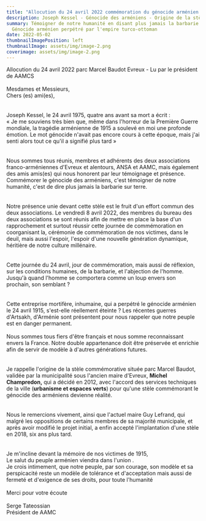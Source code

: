 ```yaml
---
title: "Allocution du 24 avril 2022 commémoration du génocide arménien à Evreux "
description: Joseph Kessel - Génocide des arméniens - Origine de la stèle Parc Marcel Baudot
summary: Témoigner de notre humanité en disant plus jamais la barbarie -
  Génocide arménien perpétré par l'empire turco-ottoman
date: 2022-05-02
thumbnailImagePosition: left
thumbnailImage: assets/img/image-2.png
coverimage: assets/img/image-2.png
---
```

Allocution du 24 avril 2022 parc Marcel Baudot Evreux - Lu par le président de AAMCS\
\
Mesdames et Messieurs,\
Chers (es) ami(es),\
\
\
Joseph Kessel, le 24 avril 1975, quatre ans avant sa mort a écrit :\
« Je me souviens très bien que, même dans l'horreur de la Première Guerre mondiale, la tragédie arménienne de 1915 a soulevé en moi une profonde émotion. Le mot génocide n'avait pas encore cours à cette époque, mais j'ai senti alors tout ce qu'il a signifié plus tard »\
\
\
Nous sommes tous réunis, membres et adhérents des deux associations franco-arméniennes d'Evreux et alentours, ANSA et AAMC, mais également des amis amis(es) qui nous honorent par leur témoignage et présence. Commémorer le génocide des arméniens, c'est témoigner de notre humanité, c'est de dire plus jamais la barbarie sur terre.\
\
\
Notre présence unie devant cette stèle est le fruit d'un effort commun des deux associations. Le vendredi 8 avril 2022, des membres du bureau des deux associations se sont réunis afin de mettre en place la base d'un rapprochement et surtout réussir cette journée de commémoration en coorganisant la, cérémonie de commémoration de nos victimes, dans le deuil, mais aussi l'espoir, l'espoir d'une nouvelle génération dynamique, héritière de notre culture millénaire.\
\
\
Cette journée du 24 avril, jour de commémoration, mais aussi de réflexion, sur les conditions humaines, de la barbarie, et l'abjection de l'homme. Jusqu'à quand l'homme se comportera comme un loup envers son prochain, son semblant ?\
\
\
Cette entreprise mortifère, inhumaine, qui a perpétré le génocide arménien le 24 avril 1915, s'est-elle réellement éteinte ? Les récentes guerres d'Artsakh, d'Arménie sont présentent pour nous rappeler que notre peuple est en danger permanent.\
\
Nous sommes tous fiers d'être français et nous somme reconnaissant envers la France. Notre double appartenance doit être préservée et enrichie afin de servir de modèle à d'autres générations futures.\
\
\
Je rappelle l'origine de la stèle commémorative située parc Marcel Baudot, validée par la municipalité sous l'ancien maire d'Evreux, **Michel Champredon,** qui a décidé en 2012, avec l'accord des services techniques de la ville (**urbanisme et espaces verts**) pour qu'une stèle commémorant le génocide des arméniens devienne réalité.\
\
\
Nous le remercions vivement, ainsi que l'actuel maire Guy Lefrand, qui malgré les oppositions de certains membres de sa majorité municipale, et après avoir modifié le projet initial, a enfin accepté l'implantation d'une stèle en 2018, six ans plus tard.\
\
\
Je m'incline devant la mémoire de nos victimes de 1915,\
Le salut du peuple arménien viendra dans l'union .\
Je crois intimement, que notre peuple, par son courage, son modèle et sa perspicacité reste un modèle de tolérance et d'acceptation mais aussi de fermeté et d'exigence de ses droits, pour toute l'humanité\
\
Merci pour votre écoute\
\
Serge Tateossian\
Président de AAMC
